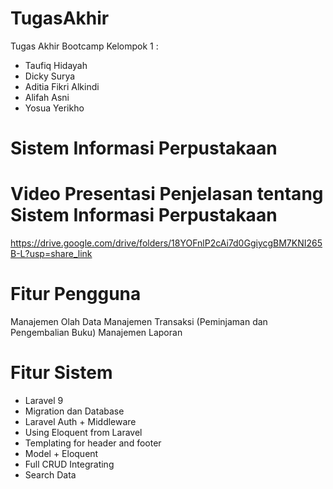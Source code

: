# TugasAkhir
Tugas Akhir Bootcamp Kelompok 1 : 
- Taufiq Hidayah 
- Dicky Surya
- Aditia Fikri Alkindi
- Alifah Asni
- Yosua Yerikho

# Sistem Informasi Perpustakaan

# Video Presentasi Penjelasan tentang Sistem Informasi Perpustakaan
https://drive.google.com/drive/folders/18YOFnlP2cAi7d0GgiycgBM7KNI265B-L?usp=share_link

# Fitur Pengguna
Manajemen Olah Data
Manajemen Transaksi (Peminjaman dan Pengembalian Buku)
Manajemen Laporan

# Fitur Sistem
- Laravel 9
- Migration dan Database
- Laravel Auth + Middleware
- Using Eloquent from Laravel
- Templating for header and footer
- Model + Eloquent
- Full CRUD Integrating
- Search Data



